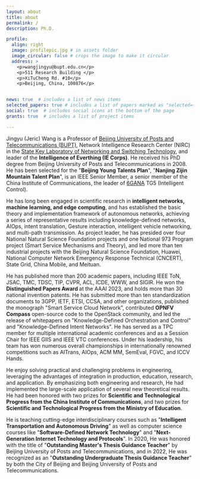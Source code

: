 ```yaml
---
layout: about
title: about
permalink: /
description: Ph.D.

profile:
  align: right
  image: profilepic.jpg # in assets folder
  image_circular: false # crops the image to make it circular
  address: >  
    <p>wangjingyu@bupt.edu.cn</p>
    <p>511 Research Building </p>
    <p>XiTuCheng Rd. #10</p>
    <p>Beijing, China, 100876</p>


news: true  # includes a list of news items
selected_papers: true # includes a list of papers marked as "selected={true}"
social: true  # includes social icons at the bottom of the page
grants: true  # includes a list of project items

---
```


Jingyu (Jeric) Wang is a Professor of <a href="https://www.bupt.edu.cn/">Beijing University of Posts and Telecommunications (BUPT)</a>, Network Intelligence Research Center (NIRC) in the <a href="https://sklnst.bupt.edu.cn/">State Key Laboratory of Networking and Switching Technology</a>, and leader of the <b>Intelligence of Everthing (IE Corps)</b>. He received his PhD degree from Beijing University of Posts and Telecommunications in 2008. He has been selected for the "<b>Beijing Young Talents Plan</b>", "<b>Nanjing Zijin Mountain Talent Plan</b>", is an IEEE Senior Member, a senior member of the China Institute of Communications, the leader of <a href="https://www.6g-ana.com/">6GANA</a> TG5 (Intelligent Control).

He has long been engaged in scientific research in <b>intelligent networks, machine learning, and edge computing</b>, and has established the basic theory and implementation framework of autonomous networks, achieving a series of representative results including knowledge-defined networks, AIOps, intent translation, Gesture interaction, intelligent vehicle networking, and multi-path transmission. As project leader, he has presided over four National Natural Science Foundation projects and one National 973 Program project (Smart Service Mechanisms and Theory), and led more than ten industrial projects with the Beijing Natural Science Foundation, Huawei, National Computer Network Emergency Response Technical (CNCERT), State Grid, China Mobile, and Meituan. 

He has published more than 200 academic papers, including IEEE ToN, JSAC, TMC, TDSC, TIP, CVPR, ACL, ICDE, WWW, and SIGIR. He won the <b>Distinguished Papers Award </b> at the AAAI 2023, and holds more than 30 national invention patents. He has submitted more than ten standardization documents to 3GPP, IETF, ETSI, CCSA, and other organizations, published the monograph "Smart Service Cloud Network", contributed <b>OPNFV Compass</b> open-source code to the OpenStack community, and led the release of whitepapers on "Knowledge-Defined Orchestration and Control" and "Knowledge-Defined Intent Networks". He has served as a TPC member for multiple international academic conferences and as a Session Chair for IEEE GIIS and IEEE VTC conferences. Under his leadership, his team has won numerous overall championships in internationally renowned competitions such as AITrans, AIOps, ACM MM, SemEval, FGVC, and ICCV Hands.

He enjoy solving practical and challenging problems in engineering, leveraging the advantages of integration in production, education, research, and application. By emphasizing both engineering and research, He had implemented the large-scale application of several new theoretical results. He had been honored with two prizes for <b>Scientific and Technological Progress from the China Institute of Communications</b>, and two prizes for <b>Scientific and Technological Progress from the Ministry of Education</b>.

He is teaching cutting-edge interdisciplinary courses such as "<b>Intelligent Transportation and Autonomous Driving</b>" as well as computer science courses like "<b>Software-Defined Network Technology</b>" and "<b>Next-Generation Internet Technology and Protocols</b>". In 2020, He was honored with the title of "<b>Outstanding Master's Thesis Guidance Teacher</b>" by Beijing University of Posts and Telecommunications, and in 2022, He was recognized as an "<b>Outstanding Undergraduate Thesis Guidance Teacher</b>" by both the City of Beijing and Beijing University of Posts and Telecommunications. 


